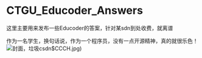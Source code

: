 # CTGU_Educoder_Answers
这里主要用来发布一些Educoder的答案，针对某sdn到处收费，就离谱


作为一名学生，换句话说，作为一个程序员，没有一点开源精神，真的就很乐色！
![封面，垃圾csdn](imgQVY~$N%257R8_E%25V0QR)$CCCH.jpg)